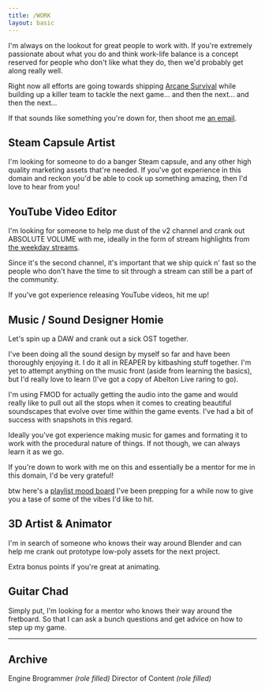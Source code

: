 ```yaml
---
title: /WORK
layout: basic
---
```


I'm always on the lookout for great people to work with. If you're extremely passionate about what you do and think work-life balance is a concept reserved for people who don't like what they do, then we'd probably get along really well.

Right now all efforts are going towards shipping [Arcane Survival](/arcane) while building up a killer team to tackle the next game... and then the next... and then the next...

If that sounds like something you're down for, then shoot me [an email](/contact).

## Steam Capsule Artist
I'm looking for someone to do a banger Steam capsule, and any other high quality marketing assets that're needed. If you've got experience in this domain and reckon you'd be able to cook up something amazing, then I'd love to hear from you!

## YouTube Video Editor
I'm looking for someone to help me dust of the v2 channel and crank out ABSOLUTE VOLUME with me, ideally in the form of stream highlights from [the weekday streams](https://www.youtube.com/@randyprime/streams).

Since it's the second channel, it's important that we ship quick n' fast so the people who don't have the time to sit through a stream can still be a part of the community.

If you've got experience releasing YouTube videos, hit me up!

## Music / Sound Designer Homie
Let's spin up a DAW and crank out a sick OST together.

I've been doing all the sound design by myself so far and have been thoroughly enjoying it. I do it all in REAPER by kitbashing stuff together. I'm yet to attempt anything on the music front (aside from learning the basics), but I'd really love to learn (I've got a copy of Abelton Live raring to go).

I'm using FMOD for actually getting the audio into the game and would really like to pull out all the stops when it comes to creating beautiful soundscapes that evolve over time within the game events. I've had a bit of success with snapshots in this regard.

Ideally you've got experience making music for games and formating it to work with the procedural nature of things. If not though, we can always learn it as we go.

If you're down to work with me on this and essentially be a mentor for me in this domain, I'd be very grateful!

btw here's a [playlist mood board](https://open.spotify.com/playlist/2cELld6dxzKNS4GBlALMLW?si=2dc3cf3602e2471f) I've been prepping for a while now to give you a tase of some of the vibes I'd like to hit.

## 3D Artist & Animator
I'm in search of someone who knows their way around Blender and can help me crank out prototype low-poly assets for the next project.

Extra bonus points if you're great at animating.

## Guitar Chad
Simply put, I'm looking for a mentor who knows their way around the fretboard. So that I can ask a bunch questions and get advice on how to step up my game.

---

## Archive
Engine Brogrammer *(role filled)*
Director of Content *(role filled)*